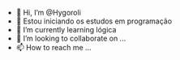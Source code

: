 - 👋 Hi, I’m @Hygoroli
- 👀 Estou iniciando os estudos em programação
- 🌱 I’m currently learning  lógica
- 💞️ I’m looking to collaborate on ...
- 📫 How to reach me ...

<!---
Hygoroli/Hygoroli is a ✨ special ✨ repository because its `README.md` (this file) appears on your GitHub profile.
You can click the Preview link to take a look at your changes.
--->
